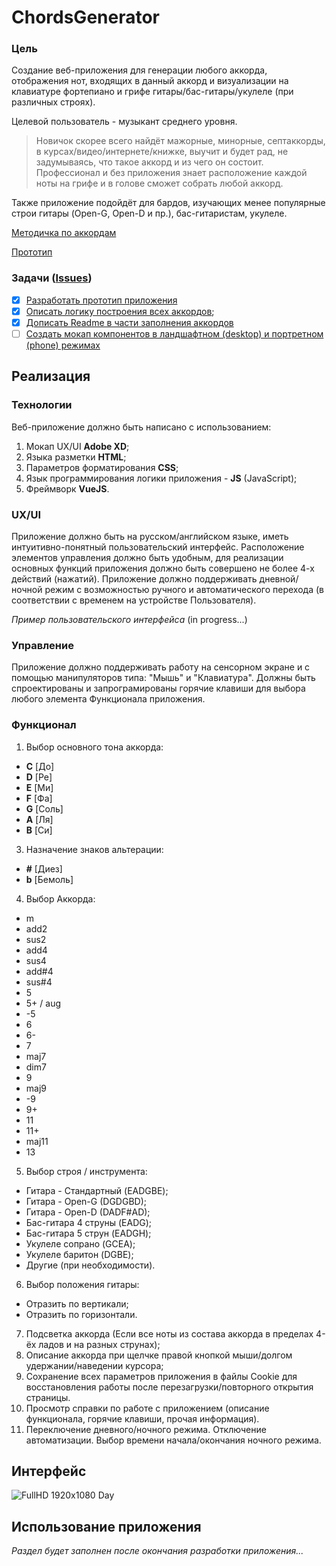 # ChordsGenerator

### Цель
Создание веб-приложения для генерации любого аккорда, отображения нот, входящих в данный аккорд и визуализации на клавиатуре фортепиано и грифе гитары/бас-гитары/укулеле (при различных строях).

Целевой пользователь - музыкант среднего уровня. 
>Новичок скорее всего найдёт мажорные, минорные, септаккорды, в курсах/видео/интернете/книжке, выучит и будет рад, не задумываясь, что такое аккорд и из чего он состоит. Профессионал и без приложения знает расположение каждой ноты на грифе и в голове сможет собрать любой аккорд.

Также приложение подойдёт для бардов, изучающих менее популярные строи гитары (Open-G, Open-D и пр.), бас-гитаристам, укулеле.

[Методичка по аккордам](https://github.com/MaxMukovin/ChordsGenerator/blob/main/Methodology.md)

[Прототип](https://github.com/MaxMukovin/ChordsGenerator/blob/main/Prototype/ChordsGenerator.xlsm)

### Задачи ([Issues](https://github.com/MaxMukovin/ChordsGenerator/issues))

- [x] [Разработать прототип приложения](https://github.com/MaxMukovin/ChordsGenerator/blob/main/Prototype/ChordsGenerator.xlsm)
- [x] [Описать логику построения всех аккордов](https://github.com/MaxMukovin/ChordsGenerator/issues/2);
- [x] [Дописать Readme в части заполнения аккордов](https://github.com/MaxMukovin/ChordsGenerator/issues/1)
- [ ] [Создать мокап компонентов в ландшафтном (desktop) и портретном (phone) режимах](https://github.com/MaxMukovin/ChordsGenerator/issues/3)

## Реализация
### Технологии
Веб-приложение должно быть написано с использованием:
1. Мокап UX/UI **Adobe XD**;
2. Языка разметки **HTML**;
3. Параметров форматирования **CSS**;
4. Язык программирования логики приложения - **JS** (JavaScript);
5. Фреймворк **VueJS**.

### UX/UI
Приложение должно быть на русском/английском языке, иметь интуитивно-понятный пользовательский интерфейс.
Расположение элементов управления должно быть удобным, для реализации основных функций приложения должно быть совершено не более 4-х действий (нажатий).
Приложение должно поддерживать дневной/ночной режим с возможностью ручного и автоматического перехода (в соответствии с временем на устройстве Пользователя).

*Пример пользовательского интерфейса*
(in progress...)

### Управление
Приложение должно поддерживать работу на сенсорном экране и с помощью манипуляторов типа: "Мышь" и "Клавиатура".
Должны быть спроектированы и запрограмированы горячие клавиши для выбора любого элемента Функционала приложения.
### Функционал
1. Выбор основного тона аккорда:
- **C** [До]
- **D** [Ре]
- **E** [Ми]
- **F** [Фа]
- **G** [Соль]
- **A** [Ля]
- **B** [Си]
3. Назначение знаков альтерации:
- **#** [Диез]
- **b** [Бемоль]
4. Выбор Аккорда:
- m
- add2
- sus2
- add4
- sus4
- add#4
- sus#4
- 5
- 5+ / aug
- -5
- 6
- 6-
- 7
- maj7
- dim7
- 9
- maj9
- -9
- 9+
- 11
- 11+
- maj11
- 13

5. Выбор строя / инструмента:
- Гитара - Стандартный (EADGBE);
- Гитара -  Open-G (DGDGBD);
- Гитара - Open-D (DADF#AD);
- Бас-гитара 4 струны (EADG);
- Бас-гитара 5 струн (EADGH);
- Укулеле сопрано (GCEA);
- Укулеле баритон (DGBE);
- Другие (при необходимости).

6. Выбор положения гитары:
- Отразить по вертикали;
- Отразить по горизонтали.

7. Подсветка аккорда (Если все ноты из состава аккорда в пределах 4-ёх ладов и на разных струнах);
8. Описание аккорда при щелчке правой кнопкой мыши/долгом удержании/наведении курсора;
9. Сохранение всех параметров приложения в файлы Cookie для восстановления работы после перезагрузки/повторного открытия страницы.
10. Просмотр справки по работе с приложением (описание функционала, горячие клавиши, прочая информация).
11. Переключение дневного/ночного режима. Отключение автоматизации. Выбор времени начала/окончания ночного режима.

## Интерфейс
![FullHD 1920x1080 Day](https://github.com/MaxMukovin/ChordsGenerator/blob/main/Mockup/FullHD%20%5BDay%5D.png)


## Использование приложения
*Раздел будет заполнен после окончания разработки приложения...*
